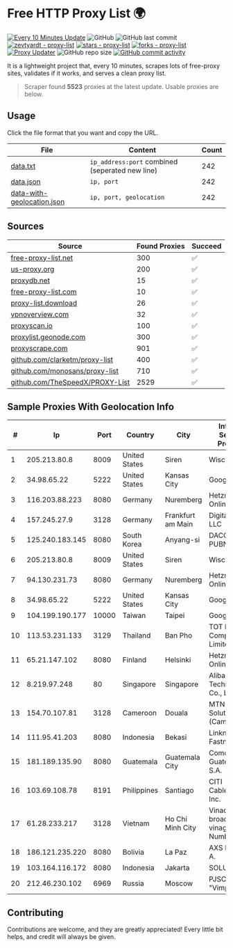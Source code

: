 
# Free HTTP Proxy List 🌍

[![Every 10 Minutes Update](https://github.com/mertguvencli/http-proxy-list/actions/workflows/main.yml/badge.svg?branch=main)](https://github.com/mertguvencli/http-proxy-list/actions/workflows/main.yml)
![GitHub](https://img.shields.io/github/license/mertguvencli/http-proxy-list)
![GitHub last commit](https://img.shields.io/github/last-commit/mertguvencli/http-proxy-list)
[![zevtyardt - proxy-list](https://img.shields.io/static/v1?label=zevtyardt&message=proxy-list&color=blue&logo=github)](https://github.com/zevtyardt/proxy-list "Go to GitHub repo")
[![stars - proxy-list](https://img.shields.io/github/stars/zevtyardt/proxy-list?style=social)](https://github.com/zevtyardt/proxy-list)
[![forks - proxy-list](https://img.shields.io/github/forks/zevtyardt/proxy-list?style=social)](https://github.com/zevtyardt/proxy-list)
[![Proxy Updater](https://github.com/zevtyardt/proxy-list/workflows/Proxy%20Updater/badge.svg)](https://github.com/zevtyardt/proxy-list/actions?query=workflow:"Proxy+Updater")
![GitHub repo size](https://img.shields.io/github/repo-size/zevtyardt/proxy-list)
[![GitHub commit activity](https://img.shields.io/github/commit-activity/m/zevtyardt/proxy-list?logo=commits)](https://github.com/zevtyardt/proxy-list/commits/main)

It is a lightweight project that, every 10 minutes, scrapes lots of free-proxy sites, validates if it works, and serves a clean proxy list.

> Scraper found **5523** proxies at the latest update. Usable proxies are below.

## Usage

Click the file format that you want and copy the URL.

|File|Content|Count|
|----|-------|-----|
|[data.txt](https://raw.githubusercontent.com/mertguvencli/http-proxy-list/main/proxy-list/data.txt)|`ip_address:port` combined (seperated new line)|242|
|[data.json](https://raw.githubusercontent.com/mertguvencli/http-proxy-list/main/proxy-list/data.json)|`ip, port`|242|
|[data-with-geolocation.json](https://raw.githubusercontent.com/mertguvencli/http-proxy-list/main/proxy-list/data-with-geolocation.json)|`ip, port, geolocation`|242|

## Sources

|Source|Found Proxies|Succeed|
|------|-------------|-------|
|[free-proxy-list.net](https://free-proxy-list.net)|300|✅|
|[us-proxy.org](https://www.us-proxy.org)|200|✅|
|[proxydb.net](http://proxydb.net)|15|✅|
|[free-proxy-list.com](https://free-proxy-list.com/?page=&port=&type%5B%5D=http&type%5B%5D=https&up_time=0&search=Search)|10|✅|
|[proxy-list.download](https://www.proxy-list.download/HTTP)|26|✅|
|[vpnoverview.com](https://vpnoverview.com/privacy/anonymous-browsing/free-proxy-servers)|32|✅|
|[proxyscan.io](https://www.proxyscan.io)|100|✅|
|[proxylist.geonode.com](https://proxylist.geonode.com/api/proxy-list?limit=300&page=1&sort_by=lastChecked&sort_type=desc&protocols=http,https)|300|✅|
|[proxyscrape.com](https://api.proxyscrape.com/v2/?request=displayproxies&protocol=http&timeout=10000&country=all&ssl=all&anonymity=all)|901|✅|
|[github.com/clarketm/proxy-list](https://raw.githubusercontent.com/clarketm/proxy-list/master/proxy-list-raw.txt)|400|✅|
|[github.com/monosans/proxy-list](https://raw.githubusercontent.com/monosans/proxy-list/main/proxies/http.txt)|710|✅|
|[github.com/TheSpeedX/PROXY-List](https://raw.githubusercontent.com/TheSpeedX/PROXY-List/master/http.txt)|2529|✅|


## Sample Proxies With Geolocation Info

|#|Ip|Port|Country|City|Internet Service Provider|
|-|--|----|-------|----|-------------------------|
|1|205.213.80.8|8009|United States|Siren|WiscNet|
|2|34.98.65.22|5222|United States|Kansas City|Google LLC|
|3|116.203.88.223|8080|Germany|Nuremberg|Hetzner Online GmbH|
|4|157.245.27.9|3128|Germany|Frankfurt am Main|DigitalOcean, LLC|
|5|125.240.183.145|8080|South Korea|Anyang-si|DACOM-PUBNETPLUS|
|6|205.213.80.8|8009|United States|Siren|WiscNet|
|7|94.130.231.73|8080|Germany|Nuremberg|Hetzner Online GmbH|
|8|34.98.65.22|5222|United States|Kansas City|Google LLC|
|9|104.199.190.177|10000|Taiwan|Taipei|Google LLC|
|10|113.53.231.133|3129|Thailand|Ban Pho|TOT Public Company Limited|
|11|65.21.147.102|8080|Finland|Helsinki|Hetzner Online GmbH|
|12|8.219.97.248|80|Singapore|Singapore|Alibaba (US) Technology Co., Ltd.|
|13|154.70.107.81|3128|Cameroon|Douala|MTN Network Solutions (Cameroon)|
|14|111.95.41.203|8080|Indonesia|Bekasi|Linknet-Fastnet ASN|
|15|181.189.135.90|8080|Guatemala|Guatemala City|Comcel Guatemala S.A.|
|16|103.69.108.78|8191|Philippines|Santiago|CITI Cableworld Inc.|
|17|61.28.233.217|3128|Vietnam|Ho Chi Minh City|Vinadata broadcast via vinagame AS Number|
|18|186.121.235.220|8080|Bolivia|La Paz|AXS Bolivia S. A.|
|19|103.164.116.172|8080|Indonesia|Jakarta|SOLUSINET|
|20|212.46.230.102|6969|Russia|Moscow|PJSC "Vimpelcom"|



## Contributing

Contributions are welcome, and they are greatly appreciated! Every
little bit helps, and credit will always be given.

